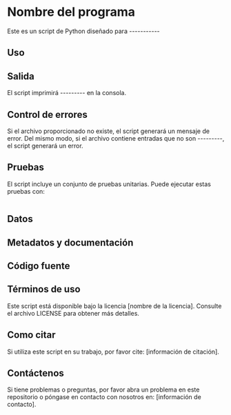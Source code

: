 # Nombre del programa 

Este es un script de Python diseñado para ----------- 

## Uso


## Salida

El script imprimirá --------- en la consola. 

## Control de errores

Si el archivo proporcionado no existe, el script generará un mensaje de error. Del mismo modo, si el archivo contiene entradas que no son ---------, el script generará un error.

## Pruebas

El script incluye un conjunto de pruebas unitarias. Puede ejecutar estas pruebas con:

```
```

## Datos


## Metadatos y documentación


## Código fuente


## Términos de uso

Este script está disponible bajo la licencia [nombre de la licencia]. Consulte el archivo LICENSE para obtener más detalles.

## Como citar

Si utiliza este script en su trabajo, por favor cite: [información de citación].

## Contáctenos

Si tiene problemas o preguntas, por favor abra un problema en este repositorio o póngase en contacto con nosotros en: [información de contacto].

